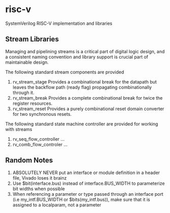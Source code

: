 # risc-v
SystemVerilog RISC-V implementation and libraries

## Stream Libraries
Managing and pipelining streams is a critical part of digital logic design, and a consistent naming convention and library support is crucial part of maintainable design.

The following standard stream components are provided
1. rv_stream_stage
	Provides a combinational break for the datapath but leaves the backflow path (ready flag) propagating combinationally through it.
2. rv_stream_break
	Provides a complete combinational break for twice the register resources.
3. rv_stream_reset
	Provides a purely combinational reset domain converter for two synchronous resets.

The following standard state machine controller are provided for working with streams
1. rv_seq_flow_controller
	...
2. rv_comb_flow_controler
	...

## Random Notes
1. ABSOLUTELY NEVER put an interface or module definition in a header file, Vivado loses it brainz
2. Use $bit(interface.bus) instead of interface.BUS_WIDTH to parameterize bit widths when possible
3. When referencing a parameter or type passed through an interface port (i.e my_intf.BUS_WIDTH or $bits(my_intf.bus)), make sure that it is assigned to a localparam, not a parameter
